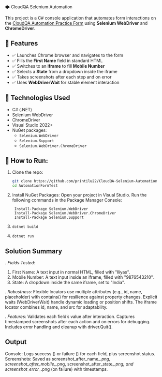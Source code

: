 🌩️ CloudQA Selenium Automation

This project is a C# console application that automates form interactions on the [CloudQA Automation Practice Form](https://app.cloudqa.io/home/AutomationPracticeForm) using **Selenium WebDriver** and **ChromeDriver**.

## 📌 Features

- ✅ Launches Chrome browser and navigates to the form
- ✅ Fills the **First Name** field in standard HTML
- ✅ Switches to an **iframe** to fill **Mobile Number**
- ✅ Selects a **State** from a dropdown inside the iframe
- ✅ Takes screenshots after each step and on error
- ✅ Uses **WebDriverWait** for stable element interaction

## 🔧 Technologies Used

- C# (.NET)
- Selenium WebDriver
- ChromeDriver
- Visual Studio 2022+
- NuGet packages:
  - `Selenium.WebDriver`
  - `Selenium.Support`
  - `Selenium.WebDriver.ChromeDriver`

## 🚀 How to Run:
1. Clone the repo:
   ```bash
   git clone https://github.com/printilu22/CloudQA-Selenium-Automation.git
   cd AutomationFormTest

2. Install NuGet Packages:
     Open your project in Visual Studio.
     Run the following commands in the Package Manager Console:
   
        Install-Package Selenium.WebDriver
        Install-Package Selenium.WebDriver.ChromeDriver
        Install-Package Selenium.Support
   
4. `dotnet build`
5. `dotnet run`


## Solution Summary

*. Fields Tested:*

1. First Name: A text input in normal HTML, filled with "Iliyas".
2. Mobile Number: A text input inside an iframe, filled with "9876543210".
3. State: A dropdown inside the same iframe, set to "India".

*. Robustness:*
Flexible locators use multiple attributes (e.g., id, name, placeholder) with contains() for resilience against property changes.
Explicit waits (WebDriverWait) handle dynamic loading or position shifts.
The iframe locator combines id, name, and src for adaptability.

*. Features:*
Validates each field’s value after interaction.
Captures timestamped screenshots after each action and on errors for debugging.
Includes error handling and cleanup with driver.Quit().


## Output

Console: Logs success () or failure () for each field, plus screenshot status.
Screenshots: Saved as screenshot_after_name_*.png, screenshot_after_mobile_*.png, screenshot_after_state_*.png, and screenshot_error_*.png (on failure) with timestamps.


       



